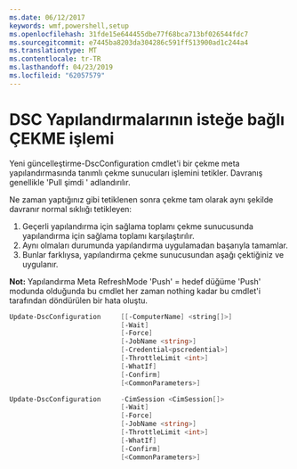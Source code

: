 ```yaml
---
ms.date: 06/12/2017
keywords: wmf,powershell,setup
ms.openlocfilehash: 31fde15e644455dbe77f68bca713bf026544fdc7
ms.sourcegitcommit: e7445ba8203da304286c591ff513900ad1c244a4
ms.translationtype: MT
ms.contentlocale: tr-TR
ms.lasthandoff: 04/23/2019
ms.locfileid: "62057579"
---
```

# <a name="on-demand-pull-of-dsc-configurations"></a>DSC Yapılandırmalarının isteğe bağlı ÇEKME işlemi

Yeni güncelleştirme-DscConfiguration cmdlet'i bir çekme meta yapılandırmasında tanımlı çekme sunucuları işlemini tetikler. Davranış genellikle 'Pull şimdi ' adlandırılır.


Ne zaman yaptığınız gibi tetiklenen sonra çekme tam olarak aynı şekilde davranır normal sıklıığı tetikleyen:

1. Geçerli yapılandırma için sağlama toplamı çekme sunucusunda yapılandırma için sağlama toplamı karşılaştırılır.
2. Aynı olmaları durumunda yapılandırma uygulamadan başarıyla tamamlar.
3. Bunlar farklıysa, yapılandırma çekme sunucusundan aşağı çektiğiniz ve uygulanır.

**Not:** Yapılandırma Meta RefreshMode 'Push' = hedef düğüme 'Push' modunda olduğunda bu cmdlet her zaman nothing kadar bu cmdlet'i tarafından döndürülen bir hata oluştu.

```powershell
Update-DscConfiguration     [[-ComputerName] <string[]>]
                            [-Wait]
                            [-Force]
                            [-JobName <string>]
                            [-Credential<pscredential>]
                            [-ThrottleLimit <int>]
                            [-WhatIf]
                            [-Confirm]
                            [<CommonParameters>]

Update-DscConfiguration     -CimSession <CimSession[]>
                            [-Wait]
                            [-Force]
                            [-JobName <string>]
                            [-ThrottleLimit <int>]
                            [-WhatIf]
                            [-Confirm]
                            [<CommonParameters>]
```
